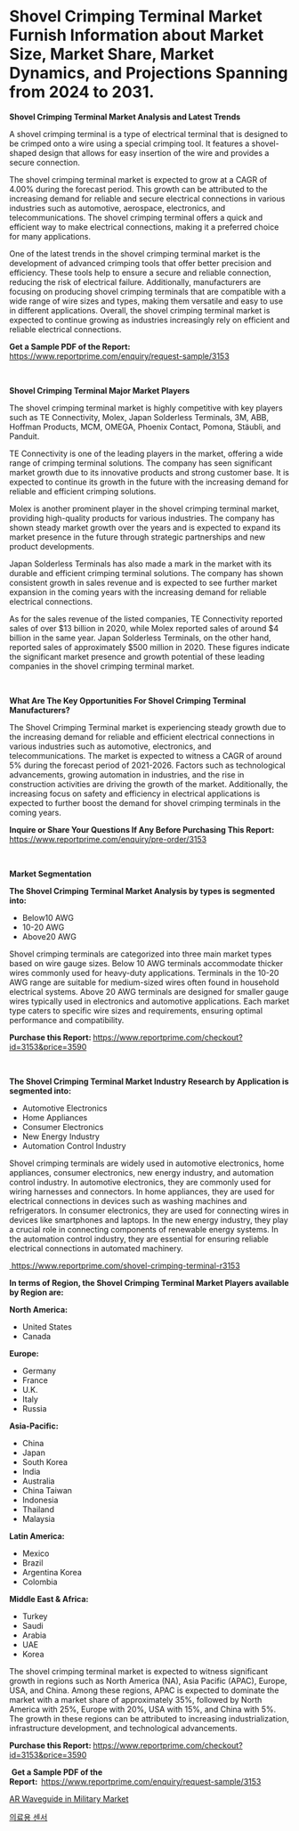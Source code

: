 <p><h1>Shovel Crimping Terminal Market Furnish Information about Market Size, Market Share, Market Dynamics, and Projections Spanning from 2024 to 2031.</h1></p><p><strong>Shovel Crimping Terminal Market Analysis and Latest Trends</strong></p>
<p><p>A shovel crimping terminal is a type of electrical terminal that is designed to be crimped onto a wire using a special crimping tool. It features a shovel-shaped design that allows for easy insertion of the wire and provides a secure connection.</p><p>The shovel crimping terminal market is expected to grow at a CAGR of 4.00% during the forecast period. This growth can be attributed to the increasing demand for reliable and secure electrical connections in various industries such as automotive, aerospace, electronics, and telecommunications. The shovel crimping terminal offers a quick and efficient way to make electrical connections, making it a preferred choice for many applications.</p><p>One of the latest trends in the shovel crimping terminal market is the development of advanced crimping tools that offer better precision and efficiency. These tools help to ensure a secure and reliable connection, reducing the risk of electrical failure. Additionally, manufacturers are focusing on producing shovel crimping terminals that are compatible with a wide range of wire sizes and types, making them versatile and easy to use in different applications. Overall, the shovel crimping terminal market is expected to continue growing as industries increasingly rely on efficient and reliable electrical connections.</p></p>
<p><strong>Get a Sample PDF of the Report:&nbsp;</strong> <a href="https://www.reportprime.com/enquiry/request-sample/3153">https://www.reportprime.com/enquiry/request-sample/3153</a></p>
<p>&nbsp;</p>
<p><strong>Shovel Crimping Terminal Major Market Players</strong></p>
<p><p>The shovel crimping terminal market is highly competitive with key players such as TE Connectivity, Molex, Japan Solderless Terminals, 3M, ABB, Hoffman Products, MCM, OMEGA, Phoenix Contact, Pomona, Stäubli, and Panduit. </p><p>TE Connectivity is one of the leading players in the market, offering a wide range of crimping terminal solutions. The company has seen significant market growth due to its innovative products and strong customer base. It is expected to continue its growth in the future with the increasing demand for reliable and efficient crimping solutions.</p><p>Molex is another prominent player in the shovel crimping terminal market, providing high-quality products for various industries. The company has shown steady market growth over the years and is expected to expand its market presence in the future through strategic partnerships and new product developments.</p><p>Japan Solderless Terminals has also made a mark in the market with its durable and efficient crimping terminal solutions. The company has shown consistent growth in sales revenue and is expected to see further market expansion in the coming years with the increasing demand for reliable electrical connections.</p><p>As for the sales revenue of the listed companies, TE Connectivity reported sales of over $13 billion in 2020, while Molex reported sales of around $4 billion in the same year. Japan Solderless Terminals, on the other hand, reported sales of approximately $500 million in 2020. These figures indicate the significant market presence and growth potential of these leading companies in the shovel crimping terminal market.</p></p>
<p>&nbsp;</p>
<p><strong>What Are The Key Opportunities For Shovel Crimping Terminal Manufacturers?</strong></p>
<p><p>The Shovel Crimping Terminal market is experiencing steady growth due to the increasing demand for reliable and efficient electrical connections in various industries such as automotive, electronics, and telecommunications. The market is expected to witness a CAGR of around 5% during the forecast period of 2021-2026. Factors such as technological advancements, growing automation in industries, and the rise in construction activities are driving the growth of the market. Additionally, the increasing focus on safety and efficiency in electrical applications is expected to further boost the demand for shovel crimping terminals in the coming years.</p></p>
<p><strong>Inquire or Share Your Questions If Any Before Purchasing This Report:</strong> <a href="https://www.reportprime.com/enquiry/pre-order/3153">https://www.reportprime.com/enquiry/pre-order/3153</a></p>
<p>&nbsp;</p>
<p><strong>Market Segmentation</strong></p>
<p><strong>The Shovel Crimping Terminal Market Analysis by types is segmented into:</strong></p>
<p><ul><li>Below10 AWG</li><li>10-20 AWG</li><li>Above20 AWG</li></ul></p>
<p><p>Shovel crimping terminals are categorized into three main market types based on wire gauge sizes. Below 10 AWG terminals accommodate thicker wires commonly used for heavy-duty applications. Terminals in the 10-20 AWG range are suitable for medium-sized wires often found in household electrical systems. Above 20 AWG terminals are designed for smaller gauge wires typically used in electronics and automotive applications. Each market type caters to specific wire sizes and requirements, ensuring optimal performance and compatibility.</p></p>
<p><strong>Purchase this Report:&nbsp;</strong><a href="https://www.reportprime.com/checkout?id=3153&price=3590">https://www.reportprime.com/checkout?id=3153&price=3590</a></p>
<p>&nbsp;</p>
<p><strong>The Shovel Crimping Terminal Market Industry Research by Application is segmented into:</strong></p>
<p><ul><li>Automotive Electronics</li><li>Home Appliances</li><li>Consumer Electronics</li><li>New Energy Industry</li><li>Automation Control Industry</li></ul></p>
<p><p>Shovel crimping terminals are widely used in automotive electronics, home appliances, consumer electronics, new energy industry, and automation control industry. In automotive electronics, they are commonly used for wiring harnesses and connectors. In home appliances, they are used for electrical connections in devices such as washing machines and refrigerators. In consumer electronics, they are used for connecting wires in devices like smartphones and laptops. In the new energy industry, they play a crucial role in connecting components of renewable energy systems. In the automation control industry, they are essential for ensuring reliable electrical connections in automated machinery.</p></p>
<p><a href="https://www.reportprime.com/shovel-crimping-terminal-r3153">&nbsp;https://www.reportprime.com/shovel-crimping-terminal-r3153</a></p>
<p><strong>In terms of Region, the Shovel Crimping Terminal Market Players available by Region are:</strong></p>
<p>
    <p> <strong> North America: </strong>
        <ul>
            <li>United States</li>
            <li>Canada</li>
        </ul>
        </p> 
    <p> <strong> Europe: </strong>
        <ul>
            <li>Germany</li>
            <li>France</li>
            <li>U.K.</li>
            <li>Italy</li>
            <li>Russia</li>
        </ul>
        </p> 
    <p> <strong> Asia-Pacific: </strong>
        <ul>
            <li>China</li>
            <li>Japan</li>
            <li>South Korea</li>
            <li>India</li>
            <li>Australia</li>
            <li>China Taiwan</li>
            <li>Indonesia</li>
            <li>Thailand</li>
            <li>Malaysia</li>
        </ul>
        </p> 
    <p> <strong> Latin America: </strong>
        <ul>
            <li>Mexico</li>
            <li>Brazil</li>
            <li>Argentina Korea</li>
            <li>Colombia</li>
        </ul>
        </p> 
    <p> <strong> Middle East & Africa: </strong>
        <ul>
            <li>Turkey</li>
            <li>Saudi</li>
            <li>Arabia</li>
            <li>UAE</li>
            <li>Korea</li>
        </ul>
    </p>
    </p>
<p><p>The shovel crimping terminal market is expected to witness significant growth in regions such as North America (NA), Asia Pacific (APAC), Europe, USA, and China. Among these regions, APAC is expected to dominate the market with a market share of approximately 35%, followed by North America with 25%, Europe with 20%, USA with 15%, and China with 5%. The growth in these regions can be attributed to increasing industrialization, infrastructure development, and technological advancements.</p></p>
<p><strong>Purchase this Report: </strong><a href="https://www.reportprime.com/checkout?id=3153&price=3590">https://www.reportprime.com/checkout?id=3153&price=3590</a></p>
<p>&nbsp;<strong>Get a Sample PDF of the Report:&nbsp;&nbsp;</strong><a href="https://www.reportprime.com/enquiry/request-sample/3153">https://www.reportprime.com/enquiry/request-sample/3153</a></p>
<p><strong></strong></p>
<p><p><a href="https://github.com/lbird53714/Market-Research-Report-List-4/blob/main/ar-waveguide-in-military-market.md">AR Waveguide in Military Market</a></p><p><a href="https://github.com/vdhdwjyp90142/Market-Research-Report-List-2/blob/main/692675077252.md">의료용 센서</a></p></p>